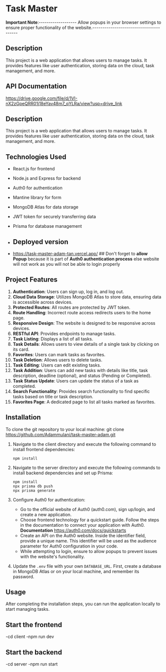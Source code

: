 # Task Master

**Important Note**:------------------- Allow popups in your browser settings to ensure proper functionality of the website.----------------------------------------


## Description

This project is a web application that allows users to manage tasks. It provides features like user authentication, storing data on the cloud, task management, and more.

## API Documentation
https://drive.google.com/file/d/1VI-nX2zGpeQRR01j18eYav48m7_qYLRa/view?usp=drive_link


## Description

This project is a web application that allows users to manage tasks. It provides features like user authentication, storing data on the cloud, task management, and more.


## Technologies Used

- React.js for frontend
- Node.js and Express for backend
- Auth0 for authentication
- Mantine library for form
- MongoDB Atlas for data storage
- JWT token for securely transferring data
- Prisma for database management

- ## Deployed version
- https://task-master-adam-tan.vercel.app/    ## Don't forget to **allow Popup** because it is part of **Auth0 authentication process** else website will not work as you will not be able to login properly


## Project Features

1. **Authentication**: Users can sign up, log in, and log out.
2. **Cloud Data Storage**: Utilizes MongoDB Atlas to store data, ensuring data is accessible across devices.
3. **Protected Routes**: All routes are protected by JWT token.
4. **Route Handling**: Incorrect route access redirects users to the home page.
5. **Responsive Design**: The website is designed to be responsive across devices.
6. **RESTful API**: Provides endpoints to manage tasks.
7. **Task Listing**: Displays a list of all tasks.
8. **Task Details**: Allows users to view details of a single task by clicking on its card.
9. **Favorites**: Users can mark tasks as favorites.
10. **Task Deletion**: Allows users to delete tasks.
11. **Task Editing**: Users can edit existing tasks.
12. **Task Addition**: Users can add new tasks with details like title, task description, deadline (optional), and status (Pending or Completed).
13. **Task Status Update**: Users can update the status of a task as completed.
14. **Search Functionality**: Provides search functionality to find specific tasks based on title or task description.
15. **Favorites Page**: A dedicated page to list all tasks marked as favorites.

## Installation

To clone the git repository to your local machine:
git clone https://github.com/Adammulani/task-master-adam.git

1. Navigate to the client directory and execute the following command to install frontend dependencies:
    ```
    npm install
    ```

2. Navigate to the server directory and execute the following commands to install backend dependencies and set up Prisma:
    ```
    npm install
    npx prisma db push
    npx prisma generate
    ```

3. Configure Auth0 for authentication:
    - Go to the official website of Auth0 (auth0.com), sign up/login, and create a new application.
    - Choose frontend technology for a quickstart guide. Follow the steps in the documentation to connect your application with Auth0. **Documentation** https://auth0.com/docs/quickstarts
    - Create an API on the Auth0 website. Inside the identifier field, provide a unique name. This identifier will be used as the audience parameter for Auth0 configuration in your code.
    - While attempting to login, ensure to allow popups to prevent issues with the website's functionality.

4. Update the `.env` file with your own `DATABASE_URL`. First, create a database in MongoDB Atlas or on your local machine, and remember its password.

## Usage

After completing the installation steps, you can run the application locally to start managing tasks.

## Start the frontend
-cd client
-npm run dev

## Start the backend
-cd server
-npm run start



